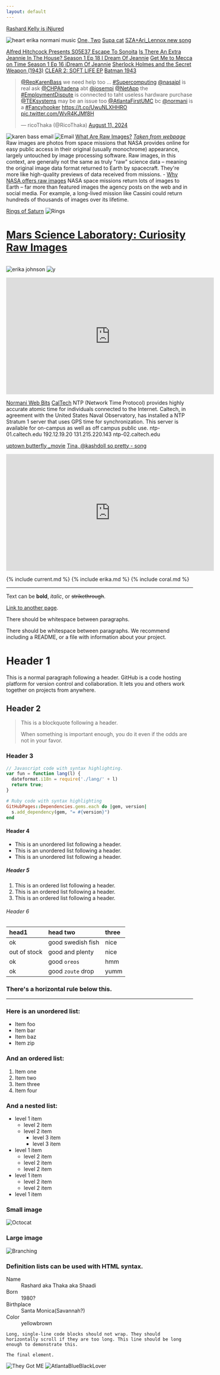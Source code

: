 ```yaml
---
layout: default
---
```


[Rashard Kelly is iNjured](https://archive.org/details/vid-20240811-073824) 

![heart erika normani](https://upload.wikimedia.org/wikipedia/en/f/f7/Franzcrisis.jpg)
music
[One, Two](https://archive.org/details/sister-nancy-one-two) [Supa cat](https://archive.org/details/super-cat-don-dada) [SZA+Ari_Lennox new song](https://youtu.be/MbksWNetHC4?si=xK80jTSuVzGP6OG2)

[Alfred Hitchcock Presents S05E37 Escape To Sonoita](https://www.youtube.com/watch?v=IXOquJfqZ0U) [Is There An Extra Jeannie In The House? Season 1 Ep 18  I Dream Of Jeannie](https://youtu.be/HjZ6yDj_BWM?si=mctKWZM9wrYkVGGQ) [Get Me to Mecca on Time  Season 1 Ep 16 iDream Of Jeannie](https://www.youtube.com/watch?v=5R1oVz6sFK4) [Sherlock Holmes and the Secret Weapon (1943)](https://archive.org/details/SherlockHolmesAndTheSecretWeapon1943) [CLEAR 2: SOFT LIFE EP](https://archive.org/details/summer-walker-clear-2-soft-life-ep) [Batman 1943](https://archive.org/details/batman-1943-episode-01)

<blockquote class="twitter-tweet"><p lang="en" dir="ltr"><a href="https://twitter.com/RepKarenBass?ref_src=twsrc%5Etfw">@RepKarenBass</a> we need help too ... <a href="https://twitter.com/hashtag/Supercomputing?src=hash&amp;ref_src=twsrc%5Etfw">#Supercomputing</a> <a href="https://twitter.com/NASAJPL?ref_src=twsrc%5Etfw">@nasajpl</a> is real ask <a href="https://twitter.com/CHPAltadena?ref_src=twsrc%5Etfw">@CHPAltadena</a> abt <a href="https://twitter.com/josempi?ref_src=twsrc%5Etfw">@josempi</a> <a href="https://twitter.com/NetApp?ref_src=twsrc%5Etfw">@NetApp</a> the <a href="https://twitter.com/hashtag/EmploymentDispute?src=hash&amp;ref_src=twsrc%5Etfw">#EmploymentDispute</a> is connected to taht useless hardware purchase <a href="https://twitter.com/TEKsystems?ref_src=twsrc%5Etfw">@TEKsystems</a> may be an issue too <a href="https://twitter.com/AtlantaFirstUMC?ref_src=twsrc%5Etfw">@AtlantaFirstUMC</a> bc <a href="https://twitter.com/Normani?ref_src=twsrc%5Etfw">@normani</a> is a <a href="https://twitter.com/hashtag/Fancyhooker?src=hash&amp;ref_src=twsrc%5Etfw">#Fancyhooker</a> <a href="https://t.co/UwuNLXHHRO">https://t.co/UwuNLXHHRO</a> <a href="https://t.co/WvR4KJMf8H">pic.twitter.com/WvR4KJMf8H</a></p>&mdash; ricoThaka (@RicoThaka) <a href="https://twitter.com/RicoThaka/status/1822769151225758067?ref_src=twsrc%5Etfw">August 11, 2024</a></blockquote> <script async src="https://platform.twitter.com/widgets.js" charset="utf-8"></script>

![karen bass email](https://pbs.twimg.com/media/GUvMLSdbcAAwpwv?format=jpg&name=large)
![Email](https://pbs.twimg.com/media/GUvM1WZaoAI-_hP?format=jpg&name=large)
[What Are Raw Images?](https://solarsystem.nasa.gov/raw-images/what-are-raw-images/)
<cite>[Taken from webpage](https://science.nasa.gov/solar-system/)</cite>
Raw images are photos from space missions that NASA provides online for easy public access in their original (usually monochrome) appearance, largely untouched by image processing software. Raw images, in this context, are generally not the same as truly "raw" science data – meaning the original image data format returned to Earth by spacecraft. They're more like high-quality previews of data received from missions. - [Why NASA offers raw images]() NASA space missions return lots of images to Earth ­– far more than featured images the agency posts on the web and in social media. For example, a long-lived mission like Cassini could return hundreds of thousands of images over its lifetime.

[Rings of Saturn](https://solarsystem.nasa.gov/raw_images/158252/?layout=hds)
![Rings](https://science.nasa.gov/wp-content/uploads/2023/10/W00083940.jpg?w=640&format=webp) 

<div class="container">
  <h1><a href="https://mars.nasa.gov/msl/multimedia/raw-images/?order=sol+desc%2Cinstrument_sort+asc%2Csample_type_sort+asc%2C+date_taken+desc&per_page=50&page=0&mission=msl">Mars Science Laboratory: Curiosity Raw Images</a></h1>

  <div class="gallery-wrap">
    <div class="item item-1"></div>
    <div class="item item-2"></div>
    <div class="item item-3"></div>
    <div class="item item-4"></div>
    <div class="item item-5"></div>
  </div>
 </div>

<div class="social">
  <a href="https://twitter.com/StefCharle" target="_blank">
    <img src="https://s3-us-west-2.amazonaws.com/s.cdpn.io/149103/twitter.svg" alt="">
  </a>

</div>

![erika johnson](https://pbs.twimg.com/media/GUflJ1mXUAAhzb3?format=jpg&name=large)
![y](https://pbs.twimg.com/media/GUpnZ_6a0AAY3Pg?format=jpg&name=large)

<iframe width="560" height="315" src="https://www.youtube.com/embed/ydGxlS8l7Y0?si=WSRKxdXbMp5gzSO0" title="YouTube video player" frameborder="0" allow="accelerometer; autoplay; clipboard-write; encrypted-media; gyroscope; picture-in-picture; web-share" referrerpolicy="strict-origin-when-cross-origin" allowfullscreen></iframe>

[Normani Web Bits](https://www.essence.com/tags/normani/)
[CalTech](https://www.imss.caltech.edu/services/wired-wireless-remote-access/about-caltech-network/ntp-time-service)
NTP (Network Time Protocol) provides highly accurate atomic time for individuals connected to the Internet. Caltech, in agreement with the United States Naval Observatory, has installed a NTP Stratum 1 server that uses GPS time for synchronization. This server is available for on-campus as well as off campus public use. ntp-01.caltech.edu 192.12.19.20 131.215.220.143 ntp-02.caltech.edu

<script src="https://gist.github.com/xujiaao/63cb3bbea9fe22e79206e5eb7ba82d0e.js"></script>
[uptown butterfly _movie](https://youtu.be/UVhDEN4o7zk?si=c4evez9O4c5Z5SAB) [Tina, @kashdoll so pretty - song](https://youtu.be/-mv0YNUCoj4?si=YE7jtcVRzWUrPwcj) 
<iframe width="560" height="315" src="https://www.youtube.com/embed/25VCq8iHTVo?si=kYLLTkf6Y9xpkSVG" title="YouTube video player" frameborder="0" allow="accelerometer; autoplay; clipboard-write; encrypted-media; gyroscope; picture-in-picture; web-share" referrerpolicy="strict-origin-when-cross-origin" allowfullscreen></iframe>

{% include current.md %}
{% include erika.md %}
{% include coral.md %}








---

Text can be **bold**, _italic_, or ~~strikethrough~~.

[Link to another page](./another-page.html).

There should be whitespace between paragraphs.

There should be whitespace between paragraphs. We recommend including a README, or a file with information about your project.

# Header 1

This is a normal paragraph following a header. GitHub is a code hosting platform for version control and collaboration. It lets you and others work together on projects from anywhere.

## Header 2

> This is a blockquote following a header.
>
> When something is important enough, you do it even if the odds are not in your favor.

### Header 3

```js
// Javascript code with syntax highlighting.
var fun = function lang(l) {
  dateformat.i18n = require('./lang/' + l)
  return true;
}
```

```ruby
# Ruby code with syntax highlighting
GitHubPages::Dependencies.gems.each do |gem, version|
  s.add_dependency(gem, "= #{version}")
end
```

#### Header 4

*   This is an unordered list following a header.
*   This is an unordered list following a header.
*   This is an unordered list following a header.

##### Header 5

1.  This is an ordered list following a header.
2.  This is an ordered list following a header.
3.  This is an ordered list following a header.

###### Header 6

| head1        | head two          | three |
|:-------------|:------------------|:------|
| ok           | good swedish fish | nice  |
| out of stock | good and plenty   | nice  |
| ok           | good `oreos`      | hmm   |
| ok           | good `zoute` drop | yumm  |

### There's a horizontal rule below this.

* * *

### Here is an unordered list:

*   Item foo
*   Item bar
*   Item baz
*   Item zip

### And an ordered list:

1.  Item one
1.  Item two
1.  Item three
1.  Item four

### And a nested list:

- level 1 item
  - level 2 item
  - level 2 item
    - level 3 item
    - level 3 item
- level 1 item
  - level 2 item
  - level 2 item
  - level 2 item
- level 1 item
  - level 2 item
  - level 2 item
- level 1 item

### Small image

![Octocat](https://github.githubassets.com/images/icons/emoji/octocat.png)

### Large image

![Branching](https://guides.github.com/activities/hello-world/branching.png)


### Definition lists can be used with HTML syntax.

<dl>
<dt>Name</dt>
<dd>Rashard aka Thaka aka Shaadi</dd>
<dt>Born</dt>
<dd>1980?</dd>
<dt>Birthplace</dt>
<dd>Santa Monica(Savannah?)</dd>
<dt>Color</dt>
<dd>yellowbrown</dd>
</dl>

```
Long, single-line code blocks should not wrap. They should horizontally scroll if they are too long. This line should be long enough to demonstrate this.
```

```
The final element.
```

![They Got ME](https://pbs.twimg.com/media/GTC06Bta4AAonmF?format=jpg&name=medium)
![AtlantaBlueBlackLover](https://pbs.twimg.com/media/GO8M0YubEAEvGyt?format=jpg&name=medium)
